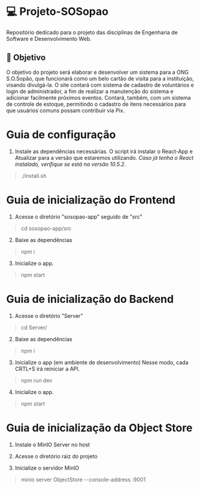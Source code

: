 # 💻 Projeto-SOSopao
Repositório dedicado para o projeto das disciplinas de Engenharia de Software e Desenvolvimento Web.

## 💭 Objetivo

O objetivo do projeto será elaborar e desenvolver um sistema para a ONG S.O.Sopão, que funcionará como um belo cartão de visita para a instituição, visando divulgá-la. O site contará com sistema de cadastro de voluntários e login de administrador, a fim de realizar a manutenção do sistema e adicionar facilmente próximos eventos. Contará, também, com um sistema de controle de estoque, permitindo o cadastro de itens necessários para que usuários comuns possam contribuir via Pix.

# Guia de configuração

1. Instale as dependências necessárias. O script irá instalar o React-App e Atualizar para a versão que estaremos utilizando. *Caso já tenha o React instalado, verifique se está na versão 10.5.2*.

> ./install.sh

# Guia de inicialização do Frontend

1. Acesse o diretório "sosopao-app" seguido de "src"

> cd sosopao-app/src

2. Baixe as dependências

> npm i

3. Inicialize o app.

> npm start

# Guia de inicialização do Backend

1. Acesse o diretório "Server"

> cd Server/

2. Baixe as dependências

> npm i

3. Inicialize o app (em ambiente de desenvolvimento)
Nesse modo, cada CRTL+S irá reiniciar a API.

> npm run dev

4. Inicialize o app.

> npm start

# Guia de inicialização da Object Store

1. Instale o MinIO Server no host

2. Acesse o diretório raiz do projeto

3. Inicialize o servidor MinIO

> minio server ObjectStore --console-address :9001